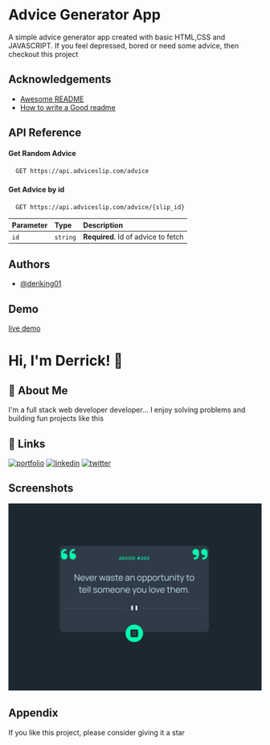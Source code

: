# Advice Generator App

A simple advice generator app created with basic HTML,CSS and JAVASCRIPT.
If you feel depressed, bored or need some advice, then checkout this project

## Acknowledgements

- [Awesome README](https://github.com/matiassingers/awesome-readme)
- [How to write a Good readme](https://bulldogjob.com/news/449-how-to-write-a-good-readme-for-your-github-project)

## API Reference

#### Get Random Advice

```bash
  GET https://api.adviceslip.com/advice
```

#### Get Advice by id

```bash
  GET https://api.adviceslip.com/advice/{slip_id}
```

| Parameter | Type     | Description                         |
| :-------- | :------- | :---------------------------------- |
| `id`      | `string` | **Required**. Id of advice to fetch |

## Authors

- [@deriking01](https://www.github.com/dericking01)



## Demo

[live demo](https://derickreact.netlify.app)

# Hi, I'm Derrick! 👋

## 🚀 About Me

I'm a full stack web developer developer... I enjoy solving
problems and building fun projects like this

## 🔗 Links

[![portfolio](https://img.shields.io/badge/my_portfolio-000?style=for-the-badge&logo=ko-fi&logoColor=white)](#)
[![linkedin](https://img.shields.io/badge/linkedin-0A66C2?style=for-the-badge&logo=linkedin&logoColor=white)](#)
[![twitter](https://img.shields.io/badge/twitter-1DA1F2?style=for-the-badge&logo=twitter&logoColor=white)](#)

## Screenshots

![App Screenshot](https://github.com/jeronasiedu/advice/blob/main/public/meta.png?raw=true)

## Appendix

If you like this project, please consider giving it a star
